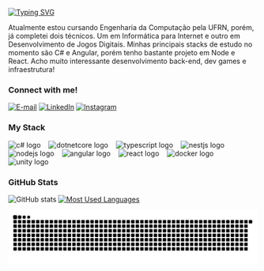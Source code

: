 <img align="right" alt="" height="300px" src="./me.png">

[![Typing SVG](https://readme-typing-svg.demolab.com?font=Fira+Code&weight=600&size=25&pause=1000&color=blue&random=false&width=435&height=40&lines=Ol%C3%A1%2C+eu+sou+o+Ramon+Mateus!+%F0%9F%91%BE%F0%9F%93%9A%F0%9F%92%99)](https://git.io/typing-svg)



<p align="left">Atualmente estou cursando Engenharia da Computação pela UFRN, porém, já completei dois técnicos. Um em Informática para Internet e outro em Desenvolvimento de Jogos Digitais.
Minhas principais stacks de estudo no momento são C# e Angular, porém tenho bastante projeto em Node e React.
Acho muito interessante desenvolvimento back-end, dev games e infraestrutura!


<h3 align="left">Connect with me!</h3>

[![E-mail](https://img.shields.io/badge/-Email-000?style=for-the-badge&logo=microsoft-outlook&logoColor=blue&color:FFF)](mailto:ramon.mateus.017@ufrn.edu.br)
[![LinkedIn](https://img.shields.io/badge/-LinkedIn-000?style=for-the-badge&logo=linkedin&logoColor=blue&color:FFF)](https://www.linkedin.com/in/ramon-oliveira-673871230/)
[![Instagram](https://img.shields.io/badge/-Instagram-000?style=for-the-badge&logo=instagram&logoColor=blue&color:FFF)](https://www.instagram.com/ramonmateus00/)

<h3 align="left">My Stack</h3>

<div align="left">
  <img src="https://cdn.jsdelivr.net/gh/devicons/devicon/icons/csharp/csharp-original.svg" height="25" alt="c# logo"  />
  <img width="8" />
  <img src="https://cdn.jsdelivr.net/gh/devicons/devicon/icons/dotnetcore/dotnetcore-original.svg" height="25" alt="dotnetcore logo"  />
  <img width="8" />
  <img src="https://cdn.jsdelivr.net/gh/devicons/devicon/icons/typescript/typescript-original.svg" height="25" alt="typescript logo"  />
  <img width="8" />
  <img src="https://cdn.jsdelivr.net/gh/devicons/devicon/icons/nestjs/nestjs-original.svg" height="25" alt="nestjs logo"  />
  <img width="8" />
  <img src="https://cdn.jsdelivr.net/gh/devicons/devicon/icons/nodejs/nodejs-original.svg" height="25" alt="nodejs logo"  />
  <img width="8" />
  <img src="https://cdn.jsdelivr.net/gh/devicons/devicon/icons/angular/angular-original.svg" height="25" alt="angular logo"  />
  <img width="8" />
  <img src="https://cdn.jsdelivr.net/gh/devicons/devicon/icons/react/react-original.svg" height="25" alt="react logo"  />
  <img width="8" />
  <img src="https://cdn.jsdelivr.net/gh/devicons/devicon/icons/docker/docker-original.svg" height="25" alt="docker logo"  />
  <img width="8" />
  <img src="https://cdn.jsdelivr.net/gh/devicons/devicon/icons/unity/unity-original.svg" height="25" alt="unity logo"  />
</div>


<h3>GitHub Stats</h3>

![GitHub stats](https://github-readme-stats-git-masterrstaa-rickstaa.vercel.app/api?username=ramon-mateus&hide_title=true&show_icons=true&include_all_commits=false&count_private=true&line_height=25&hide=issues&bg_color=000&title_color=blue&text_color=FFF&border_radius=3&border_color=blue&icon_color=blue&theme=jolly)
[![Most Used Languages](https://github-readme-stats-git-masterrstaa-rickstaa.vercel.app/api/top-langs/?username=ramon-mateus&line_height=10&card_width=290&layout=compact&hide_title=false&count_private=true&langs_count=4&show_icons=true&title_color=blue&hide=html,css&bg_color=000&text_color=blue&border_radius=3&border_color=blue&count_private=true)](https://github.com/ramon-mateus/github-readme-stats)
<br>


<picture>
  <source media="(prefers-color-scheme: dark)" srcset="https://raw.githubusercontent.com/ramon-mateus/ramon-mateus/output/github-contribution-grid-snake-dark.svg">
  <source media="(prefers-color-scheme: light)" srcset="https://raw.githubusercontent.com/ramon-mateus/ramon-mateus/output/github-contribution-grid-snake.svg">
  <img alt="github contribution grid snake animation" src="https://raw.githubusercontent.com/ramon-mateus/ramon-mateus/output/github-contribution-grid-snake.svg">
</picture>
<br><br>
